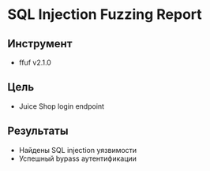 # SQL Injection Fuzzing Report

## Инструмент
- ffuf v2.1.0

## Цель
- Juice Shop login endpoint

## Результаты
- Найдены SQL injection уязвимости
- Успешный bypass аутентификации
